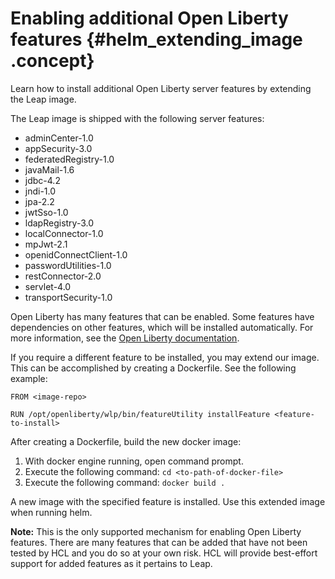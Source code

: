 # Enabling additional Open Liberty features {#helm_extending_image .concept}

Learn how to install additional Open Liberty server features by extending the Leap image.

The Leap image is shipped with the following server features:

-   adminCenter-1.0
-   appSecurity-3.0
-   federatedRegistry-1.0
-   javaMail-1.6
-   jdbc-4.2
-   jndi-1.0
-   jpa-2.2
-   jwtSso-1.0
-   ldapRegistry-3.0
-   localConnector-1.0
-   mpJwt-2.1
-   openidConnectClient-1.0
-   passwordUtilities-1.0
-   restConnector-2.0
-   servlet-4.0
-   transportSecurity-1.0

Open Liberty has many features that can be enabled. Some features have dependencies on other features, which will be installed automatically. For more information, see the [Open Liberty documentation](https://openliberty.io/docs/latest/reference/feature/feature-overview.html).

If you require a different feature to be installed, you may extend our image. This can be accomplished by creating a Dockerfile. See the following example:

``` {#codeblock_ldv_1gk_d1c}
FROM <image-repo>

RUN /opt/openliberty/wlp/bin/featureUtility installFeature <feature-to-install>
```

After creating a Dockerfile, build the new docker image:

1.  With docker engine running, open command prompt.
2.  Execute the following command: `cd <to-path-of-docker-file>`
3.  Execute the following command: `docker build .`

A new image with the specified feature is installed. Use this extended image when running helm.

**Note:** This is the only supported mechanism for enabling Open Liberty features. There are many features that can be added that have not been tested by HCL and you do so at your own risk. HCL will provide best-effort support for added features as it pertains to Leap.

